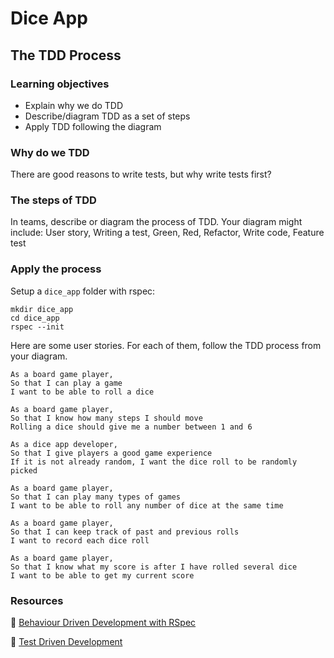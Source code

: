 # Dice App
## The TDD Process

### Learning objectives
- Explain why we do TDD
- Describe/diagram TDD as a set of steps
- Apply TDD following the diagram

### Why do we TDD

There are good reasons to write tests, but why write tests first?

### The steps of TDD

In teams, describe or diagram the process of TDD.
Your diagram might include: User story, Writing a test, Green, Red, Refactor, Write code, Feature test

### Apply the process

Setup a `dice_app` folder with rspec:

```
mkdir dice_app
cd dice_app
rspec --init
```

Here are some user stories. For each of them, follow the TDD process from your diagram.

```
As a board game player,
So that I can play a game
I want to be able to roll a dice
```

```
As a board game player,
So that I know how many steps I should move
Rolling a dice should give me a number between 1 and 6
```

```
As a dice app developer,
So that I give players a good game experience
If it is not already random, I want the dice roll to be randomly picked
```

```
As a board game player,
So that I can play many types of games
I want to be able to roll any number of dice at the same time
```

```
As a board game player,
So that I can keep track of past and previous rolls
I want to record each dice roll
```

```
As a board game player,
So that I know what my score is after I have rolled several dice
I want to be able to get my current score
```

### Resources

:pill: [Behaviour Driven Development with RSpec](https://github.com/makersacademy/course/blob/master/pills/rspec.md)

:pill: [Test Driven Development](https://github.com/makersacademy/course/blob/master/pills/tdd.md)
